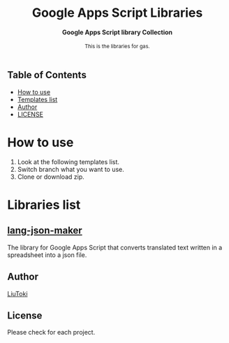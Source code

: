 <h1 align="center">Google Apps Script Libraries</h1>

<div align="center">
    <strong>Google Apps Script library Collection</strong>
</div>

<br/>

<div align="center">
    <sub>
        This is the libraries for gas.
    </sub>
</div>

<br/>

## Table of Contents
- [How to use](#how-to-use)
- [Templates list](#templates-list)
- [Author](#author)
- [LICENSE](#license)

# How to use
1. Look at the following templates list.
1. Switch branch what you want to use.
1. Clone or download zip.

# Libraries list
## [lang-json-maker](https://github.com/LiuToki/gas-libs/tree/lang-json-maker)
The library for Google Apps Script that converts translated text written in a spreadsheet into a json file.

## Author
[LiuToki](https://github.com/LiuToki)

## License
Please check for each project.
